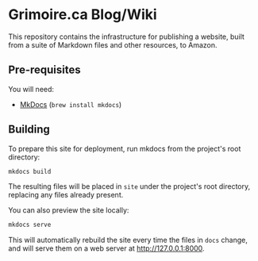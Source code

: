 # Grimoire.ca Blog/Wiki

This repository contains the infrastructure for publishing a website, built from a suite of Markdown files and other resources, to Amazon.

## Pre-requisites

You will need:

* [MkDocs](https://mkdocs.org) (`brew install mkdocs`)

## Building

To prepare this site for deployment, run mkdocs from the project's root directory:

```bash
mkdocs build
```

The resulting files will be placed in `site` under the project's root directory, replacing any files already present.

You can also preview the site locally:

```bash
mkdocs serve
```

This will automatically rebuild the site every time the files in `docs` change, and will serve them on a web server at <http://127.0.0.1:8000>.
